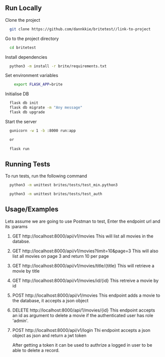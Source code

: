 ## Run Locally

Clone the project

```bash
  git clone https://github.com/dannkkie/britetest//link-to-project
```

Go to the project directory

```bash
  cd britetest
```

Install dependencies

```bash
  python3 -m install -r brite/requirements.txt
```

Set environment variables

```bash
    export FLASK_APP=brite
```

Initialise DB

```bash
  flask db init
  flask db migrate -m "Any message"
  flask db upgrade
```

Start the server

```bash
  gunicorn -w 1 -b :8000 run:app

  or 
  
  flask run
```



## Running Tests

To run tests, run the following command

```bash
  python3 -m unittest brites/tests/test_min.python3

  python3 -m unittest brites/tests/test_auth
```




## Usage/Examples

Lets assume we are going to use Postman to test,
Enter the endpoint url and its :params

1. GET http://localhost:8000/api/v1/movies
    This will list all movies in the databse.

2. GET http://localhost:8000/api/v1/movies?limit=10&page=3
    This will also list all movies on page 3 and return 10 per page

3. GET http://localhost:8000/api/v1/movies/title/{title}
    This will retrieve a movie by title

4. GET http://localhost:8000/api/v1/movies/id/{id}
    This retreive a movie by id


5. POST http://localhost:8000/api/v1/movies
    This endpoint adds a movie to the database,  it accepts a json  object


6. DELETE http://localhost:8000/api/1/movies/{id}
    This endpoint accepts an id as argument  to delete a movie if the authenticated user has role 'admin'.


7. POST http://localhost:8000/api/v1/login
    Thi endpoint accepts a json object as json and return a jwt token

    After getting a token it can be used to authrize a logged in user to be able to delete a record.
